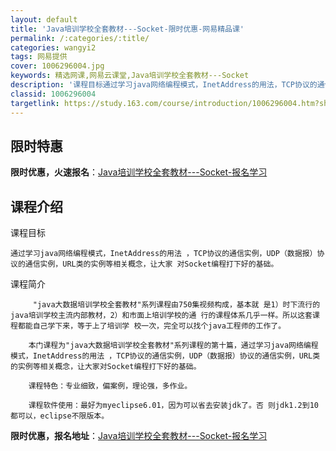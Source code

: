 ```yaml
---
layout: default
title: 'Java培训学校全套教材---Socket-限时优惠-网易精品课'
permalink: /:categories/:title/
categories: wangyi2
tags: 网易提供
cover: 1006296004.jpg
keywords: 精选网课,网易云课堂,Java培训学校全套教材---Socket
description: '课程目标通过学习java网络编程模式，InetAddress的用法，TCP协议的通信实例，UDP（数据报）协议的通信实例'
classid: 1006296004
targetlink: https://study.163.com/course/introduction/1006296004.htm?share=1&shareId=1025206652&utm_campaign=share&utm_medium=iphoneShare&utm_source=&utm_u=1025206652
---
```


## 限时特惠

**限时优惠，火速报名**：[Java培训学校全套教材---Socket-报名学习](https://study.163.com/course/introduction/1006296004.htm?share=1&shareId=1025206652&utm_campaign=share&utm_medium=iphoneShare&utm_source=&utm_u=1025206652)

## 课程介绍

课程目标

    通过学习java网络编程模式，InetAddress的用法 ，TCP协议的通信实例，UDP（数据报）协议的通信实例，URL类的实例等相关概念，让大家 对Socket编程打下好的基础。 



课程简介

         "java大数据培训学校全套教材"系列课程由750集视频构成，基本就 是1）时下流行的java培训学校主流内部教材，2）和市面上培训学校的通 行的课程体系几乎一样。所以这套课程都能自己学下来，等于上了培训学 校一次，完全可以找个java工程师的工作了。

        本门课程为"java大数据培训学校全套教材"系列课程的第十篇，通过学习java网络编程模式，InetAddress的用法 ，TCP协议的通信实例，UDP（数据报）协议的通信实例，URL类的实例等相关概念，让大家对Socket编程打下好的基础。

        课程特色：专业细致，偏案例，理论强，多作业。

        课程软件使用：最好为myeclipse6.01，因为可以省去安装jdk了。否 则jdk1.2到10都可以，eclipse不限版本。

**限时优惠，报名地址**：[Java培训学校全套教材---Socket-报名学习](https://study.163.com/course/introduction/1006296004.htm?share=1&shareId=1025206652&utm_campaign=share&utm_medium=iphoneShare&utm_source=&utm_u=1025206652)


